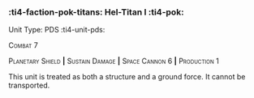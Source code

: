 ### :ti4-faction-pok-titans: **Hel-Titan I** :ti4-pok:

Unit Type: PDS :ti4-unit-pds:

<span style="font-variant:small-caps;">Combat 7</span>

<span style="font-variant:small-caps;">Planetary Shield</span> __|__ <span style="font-variant:small-caps;">Sustain Damage</span> __|__ <span style="font-variant:small-caps;">Space Cannon</span> 6 __|__ <span style="font-variant:small-caps;">Production</span> 1

This unit is treated as both a structure and a ground force. It cannot be transported.
